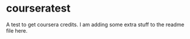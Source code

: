 # courseratest
A test to get coursera credits. I am adding some extra stuff to the readme file here.
